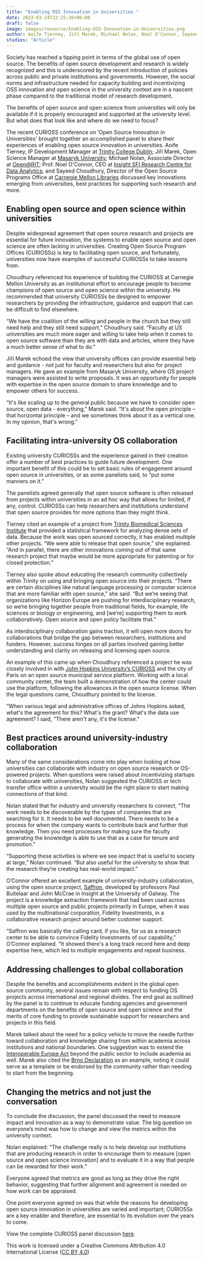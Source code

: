 ```yaml
---
title: "Enabling OSS Innovation in Universities "
date: 2023-03-24T22:25:26+06:00
draft: false
image: images/resource/Enabling-OSS-Innovation-in-Universities.png
author: Aoife Tierney, Jiří Marek, Michael Nolan, Noel O'Connor, Sayeed Choudhury, Colleen Maloney, Clare Dillon and Ciara Flanagan
studies: "Article"
---
```


Society has reached a tipping point in terms of the global use of open source. The benefits of open source development and research is widely recognized and this is underscored by the recent introduction of policies across public and private institutions and governments. However, the social norms and infrastructure needed for capacity building and incentivizing OSS innovation and open science in the university context are in a nascent phase compared to the traditional model of research development.

The benefits of open source and open science from universities will only be available if it is properly encouraged and supported at the university level. But what does that look like and where do we need to focus? 

The recent CURIOSS conference on ‘Open Source Innovation in Universities' brought together an accomplished panel to share their experiences of enabling open source innovation in universities. Aoife Tierney, IP Development Manager at [Trinity College Dublin](https://www.tcd.ie/); Jiří Marek, Open Science Manager at [Masaryk University](https://www.muni.cz/en); Michael Nolan, Associate Director at [Open@RIT](https://www.rit.edu/research/open); Prof. Noel O'Connor, CEO at [Insight SFI Research Centre for Data Analytics](https://www.insight-centre.org/); and Sayeed Choudhury, Director of the Open Source Programs Office at [Carnegie Mellon Libraries](https://www.library.cmu.edu/) discussed key innovations emerging from universities, best practices for supporting such research and more. 

## Enabling open source and open science within universities

Despite widespread agreement that open source research and projects are essential for future innovation, the systems to enable open source and open science are often lacking in universities. Creating Open Source Program Offices (CURIOSSs) is key to facilitating open source, and fortunately, universities now have examples of successful CURIOSSs to take lessons from.

Choudhury referenced his experience of building the CURIOSS at Carnegie Mellon University as an institutional effort to encourage people to become champions of open source and open science within the university. He recommended that university CURIOSSs be designed to empower researchers by providing the infrastructure, guidance and support that can be difficult to find elsewhere. 

“We have the coalition of the willing and people in the church but they still need help and they still need support,” Choudhury said. “Faculty at US universities are much more eager and willing to take help when it comes to open source software than they are with data and articles, where they have a much better sense of what to do.” 

Jiří Marek echoed the view that university offices can provide essential help and guidance - not just for faculty and researchers but also for project managers. He gave an example from Masaryk University, where OS project managers were assisted to write proposals. It was an opportunity for people with expertise in the open source domain to share knowledge and to empower others for success.
 
“It's like scaling up to the general public because we have to consider open source, open data - everything,” Marek said. “It's about the open principle – that horizontal principle – and we sometimes think about it as a vertical one. In my opinion, that's wrong.”

## Facilitating intra-university OS collaboration 

Existing university CURIOSSs and the experience gained in their creation offer a number of best practices to guide future development. One important benefit of this could be to set basic rules of engagement around open source in universities, or as some panelists said, to “put some manners on it.” 

The panelists agreed generally that open source software is often released from projects within universities in an ad hoc way that allows for limited, if any, control. CURIOSSs can help researchers and institutions understand that open source provides for more options than they might think.

Tierney cited an example of a project from [Trinity Biomedical Sciences Institute](https://www.tcd.ie/biosciences/) that provided a statistical framework for analyzing dense sets of data. Because the work was open sourced correctly, it has enabled multiple other projects. “We were able to release that open source,” she explained. “And in parallel, there are other innovations coming out of that same research project that maybe would be more appropriate for patenting or for closed protection.”

Tierney also spoke about educating the research community collectively within Trinity on using and bringing open source into their projects. “There are certain disciplines like natural language processing or computer science that are more familiar with open source,” she said. “But we’re seeing that organizations like Horizon Europe are pushing for interdisciplinary research, so we’re bringing together people from traditional fields, for example, life sciences or biology or engineering, and [we’re] supporting them to work collaboratively. Open source and open policy facilitate that.”

As interdisciplinary collaboration gains traction, it will open more doors for collaborations that bridge the gap between researchers, institutions and funders. However, success hinges on all parties involved gaining better understanding and clarity on releasing and licensing open source.

An example of this came up when Choudhury referenced a project he was closely involved in with [John Hopkins University’s CURIOSS](https://drcc.library.jhu.edu/open-source-programs-office/) and the city of Paris on an open source municipal service platform. Working with a local community center, the team built a demonstration of how the center could use the platform, following the allowances in the open source license. When the legal questions came, Choudhury pointed to the license.

“When various legal and administrative offices of Johns Hopkins asked, what's the agreement for this? What's the grant? What's the data use agreement? I said, "There aren't any, it's the license.”

## Best practices around university-industry collaboration  

Many of the same considerations come into play when looking at how universities can collaborate with industry on open source research or OS-powered projects. When questions were raised about incentivizing startups to collaborate with universities, Nolan suggested the CURIOSS or tech transfer office within a university would be the right place to start making connections of that kind.  

Nolan stated that for industry and university researchers to connect, “The work needs to be discoverable by the types of companies that are searching for it. It needs to be well documented. There needs to be a process for when the company wants to contribute back and further that knowledge. Then you need processes for making sure the faculty generating the knowledge is able to use that as a case for tenure and promotion.”

“Supporting these activities is where we see impact that is useful to society at large,” Nolan continued. “But also useful for the university to show that the research they’re creating has real-world impact.”

O’Connor offered an excellent example of university-industry collaboration, using the open source project, [Saffron](https://saffron.insight-centre.org/), developed by professors Paul Buitelaar and John McCrae in Insight at the University of Galway. The project is a knowledge extraction framework that had been used across multiple open source and public projects primarily in Europe, when it was used by the multinational corporation, Fidelity Investments, in a collaborative research project around better customer support. 

“Saffron was basically the calling card, if you like, for us as a research center to be able to convince Fidelity Investments of our capability,” O’Connor explained. “It showed there's a long track record here and deep expertise here, which led to multiple engagements and repeat business. 

## Addressing challenges to global collaboration

Despite the benefits and accomplishments evident in the global open source community, several issues remain with respect to funding OS projects across international and regional divides. The end goal as outlined by the panel is to continue to educate funding agencies and government departments on the benefits of open source and open science and the merits of core funding to provide sustainable support for researchers and projects in this field. 

Marek talked about the need for a policy vehicle to move the needle further toward collaboration and knowledge sharing from within academia across institutions and national boundaries. One suggestion was to extend the [Interoperable Europe Act](https://commission.europa.eu/publications/interoperable-europe-act-proposal_en) beyond the public sector to include academia as well. Marek also cited the [Brno Declaration](https://www.esfri.eu/latest-esfri-news/brno-declaration-ris) as an example, noting it could serve as a template or be endorsed by the community rather than needing to start from the beginning. 

## Changing the metrics and not just the conversation

To conclude the discussion, the panel discussed the need to measure impact and innovation as a way to demonstrate value. The big question on everyone’s mind was how to change and view the metrics within the university context. 

Nolan explained: “The challenge really is to help develop our institutions that are producing research in order to encourage them to measure [open source and open science innovation] and to evaluate it in a way that people can be rewarded for their work.” 

Everyone agreed that metrics are good as long as they drive the right behavior, suggesting that further alignment and agreement is needed on how work can be appraised.

One point everyone agreed on was that while the reasons for developing open source innovation in universities are varied and important; CURIOSSs are a key enabler and therefore, are essential to its evolution over the years to come.

View the complete CURIOSS panel discussion [here](https://www.youtube.com/watch?v=vdFdd4tK4RQ).

This work is licensed under a Creative Commons Attribution 4.0 International License ([CC BY 4.0](https://creativecommons.org/licenses/by/4.0/))
